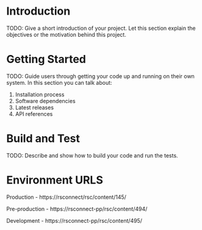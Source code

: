 # Introduction 
TODO: Give a short introduction of your project. Let this section explain the objectives or the motivation behind this project. 

# Getting Started
TODO: Guide users through getting your code up and running on their own system. In this section you can talk about:
1.	Installation process
2.	Software dependencies
3.	Latest releases
4.	API references

# Build and Test
TODO: Describe and show how to build your code and run the tests. 

# Environment URLS

Production - https://rsconnect/rsc/content/145/

Pre-production - https://rsconnect-pp/rsc/content/494/

Development - https://rsconnect-pp/rsc/content/495/
